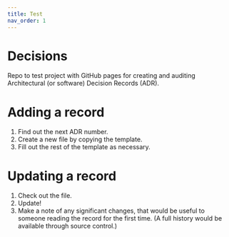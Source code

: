 ```yaml
---
title: Test
nav_order: 1
---
```


# Decisions
Repo to test project with GitHub pages for creating and auditing Architectural (or software) Decision Records (ADR).

# Adding a record
1. Find out the next ADR number.
2. Create a new file by copying the template.
3. Fill out the rest of the template as necessary.

# Updating a record
1. Check out the file.
2. Update!
3. Make a note of any significant changes, that would be useful to someone reading the record for the first time. (A full history would be available through source control.)
